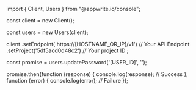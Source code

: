 import { Client, Users } from "@appwrite.io/console";

const client = new Client();

const users = new Users(client);

client
    .setEndpoint('https://[HOSTNAME_OR_IP]/v1') // Your API Endpoint
    .setProject('5df5acd0d48c2') // Your project ID
;

const promise = users.updatePassword('[USER_ID]', '');

promise.then(function (response) {
    console.log(response); // Success
}, function (error) {
    console.log(error); // Failure
});